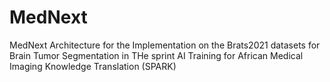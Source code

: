 # MedNext
MedNext Architecture for the Implementation on the Brats2021 datasets for Brain Tumor Segmentation in THe sprint AI Training for African Medical Imaging Knowledge Translation (SPARK)


